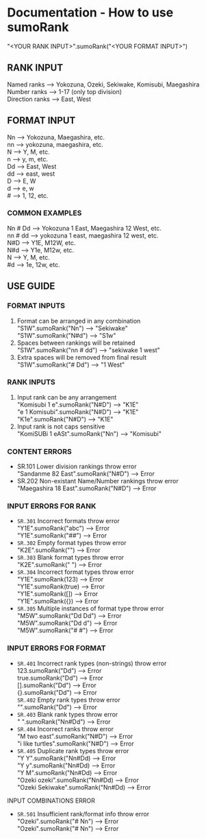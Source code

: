 # Documentation - How to use sumoRank
"\<YOUR RANK INPUT>".sumoRank("\<YOUR FORMAT INPUT>")

## RANK INPUT
Named ranks     -->   Yokozuna, Ozeki, Sekiwake, Komisubi, Maegashira<br/>
Number ranks    -->   1-17 (only top division)<br/>
Direction ranks -->   East, West
## FORMAT INPUT
Nn              -->   Yokozuna, Maegashira, etc.<br/>
nn              -->   yokozuna, maegashira, etc.<br/>
N               -->   Y, M, etc.<br/>
n               -->   y, m, etc.<br/>
Dd              -->   East, West<br/>
dd              -->   east, west<br/>
D               -->   E, W<br/>
d               -->   e, w<br/>
\#               -->   1, 12, etc.

### COMMON EXAMPLES 
Nn # Dd         -->   Yokozuna 1 East, Maegashira 12 West, etc.<br/>
nn # dd         -->   yokozuna 1 east, maegashira 12 west, etc.<br/>
N#D             -->   Y1E, M12W, etc.<br/>
N#d             -->   Y1e, M12w, etc.<br/>
N               -->   Y, M, etc.<br/>
\#d              -->   1e, 12w, etc.

## USE GUIDE

### FORMAT INPUTS
1.  Format can be arranged in any combination<br/>
    "S1W".sumoRank("Nn")                 --> "Sekiwake"<br/>
    "S1W".sumoRank("N#d")                --> "S1w"<br/>
2.  Spaces between rankings will be retained<br/>
    "S1W".sumoRank("nn # dd")            --> "sekiwake 1 west"<br/>
3.  Extra spaces will be removed from final result<br/>
    "S1W".sumoRank("#   Dd")             --> "1 West"

### RANK INPUTS
1.  Input rank can be any arrangement<br/>
    "Komisubi 1 e".sumoRank("N#D")       --> "K1E"<br/>
    "e 1 Komisubi".sumoRank("N#D")       --> "K1E"<br/>
    "K1e".sumoRank("N#D")                --> "K1E"<br/>
2.  Input rank is not caps sensitive<br/>
    "KomiSUBi 1 eASt".sumoRank("Nn")     --> "Komisubi"

### CONTENT ERRORS
+   SR.101  Lower division rankings throw error<br/>
    "Sandanme 82 East".sumoRank("N#D")   --> Error<br/>
+   SR.202  Non-existant Name/Number rankings throw error<br/>
    "Maegashira 18 East".sumoRank("N#D") --> Error

### INPUT ERRORS FOR RANK
+   `SR.301`  Incorrect formats throw error<br/>
    "Y1E".sumoRank("abc")                --> Error<br/>
    "Y1E".sumoRank("##")                 --> Error<br/>
+   `SR.302`  Empty format types throw error<br/>
    "K2E".sumoRank("")                   --> Error<br/>
+   `SR.303`  Blank format types throw error<br/>
    "K2E".sumoRank("    ")               --> Error<br/>
+   `SR.304`  Incorrect format types throw error<br/>
    "Y1E".sumoRank(123)                  --> Error<br/>
    "Y1E".sumoRank(true)                 --> Error<br/>
    "Y1E".sumoRank([])                   --> Error<br/>
    "Y1E".sumoRank({})                   --> Error<br/>
+   `SR.305`  Multiple instances of format type throw error<br/>
    "M5W".sumoRank("Dd Dd")              --> Error<br/>
    "M5W".sumoRank("Dd d")               --> Error<br/>
    "M5W".sumoRank("# #")                --> Error

### INPUT ERRORS FOR FORMAT
+   `SR.401`  Incorrect rank types (non-strings) throw error<br/>
    123.sumoRank("Dd")                   --> Error<br/>
    true.sumoRank("Dd")                  --> Error<br/>
    [].sumoRank("Dd")                    --> Error<br/>
    {}.sumoRank("Dd")                    --> Error<br/>
    `SR.402`  Empty rank types throw error<br/>
    "".sumoRank("Dd")                    --> Error<br/>
+   `SR.403`  Blank rank types throw error<br/>
    "     ".sumoRank("Nn#Dd")            --> Error<br/>
+   `SR.404`  Incorrect ranks throw error<br/>
    "M two east".sumoRank("N#D")         --> Error<br/>
    "i like turtles".sumoRank("N#D")     --> Error<br/>
+   `SR.405`  Duplicate rank types throw error<br/>
    "Y Y".sumoRank("Nn#Dd)               --> Error<br/>
    "Y y".sumoRank("Nn#Dd)               --> Error<br/>
    "Y M".sumoRank("Nn#Dd)               --> Error<br/>
    "Ozeki ozeki".sumoRank("Nn#Dd)       --> Error<br/>
    "Ozeki Sekiwake".sumoRank("Nn#Dd)    --> Error

INPUT COMBINATIONS ERROR
+   `SR.501`  Insufficient rank/format info throw error<br/>
    "Ozeki".sumoRank("# Nn")             --> Error<br/>
    "Ozeki".sumoRank("# Nn")             --> Error
